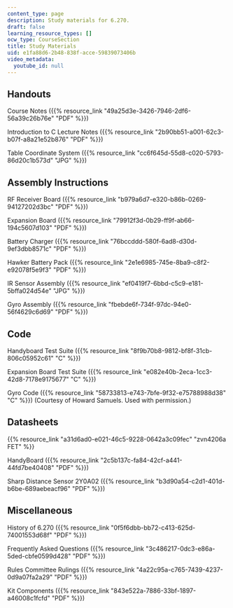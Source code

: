 ```yaml
---
content_type: page
description: Study materials for 6.270.
draft: false
learning_resource_types: []
ocw_type: CourseSection
title: Study Materials
uid: e1fa88d6-2b48-838f-acce-59839073406b
video_metadata:
  youtube_id: null
---
```

## Handouts

Course Notes ({{% resource_link "49a25d3e-3426-7946-2df6-56a39c26b76e" "PDF" %}})

Introduction to C Lecture Notes ({{% resource_link "2b90bb51-a001-62c3-b07f-a8a21e52b876" "PDF" %}})

Table Coordinate System ({{% resource_link "cc6f645d-55d8-c020-5793-86d20c1b573d" "JPG" %}})

## Assembly Instructions

RF Receiver Board ({{% resource_link "b979a6d7-e320-b86b-0269-94127202d3bc" "PDF" %}})

Expansion Board ({{% resource_link "79912f3d-0b29-ff9f-ab66-194c5607d103" "PDF" %}})

Battery Charger ({{% resource_link "76bccddd-580f-6ad8-d30d-9ef3dbb8571c" "PDF" %}})

Hawker Battery Pack ({{% resource_link "2e1e6985-745e-8ba9-c8f2-e92078f5e9f3" "PDF" %}})

IR Sensor Assembly ({{% resource_link "ef0419f7-6bbd-c5c9-e181-5bffa024d54e" "JPG" %}})

Gyro Assembly ({{% resource_link "fbebde6f-734f-97dc-94e0-56f4629c6d69" "PDF" %}})

## Code

Handyboard Test Suite ({{% resource_link "8f9b70b8-9812-bf8f-31cb-806c05952c61" "C" %}})

Expansion Board Test Suite ({{% resource_link "e082e40b-2eca-1cc3-42d8-7178e9175677" "C" %}})

Gyro Code ({{% resource_link "58733813-e743-7bfe-9f32-e75788988d38" "C" %}}) (Courtesy of Howard Samuels. Used with permission.)

## Datasheets

{{% resource_link "a31d6ad0-e021-46c5-9228-0642a3c09fec" "zvn4206a FET" %}}

HandyBoard ({{% resource_link "2c5b137c-fa84-42cf-a441-44fd7be40408" "PDF" %}})

Sharp Distance Sensor 2Y0A02 ({{% resource_link "b3d90a54-c2d1-401d-b6be-689aebeacf96" "PDF" %}})

## Miscellaneous

History of 6.270 ({{% resource_link "0f5f6dbb-bb72-c413-625d-74001553d68f" "PDF" %}})

Frequently Asked Questions ({{% resource_link "3c486217-0dc3-e86a-5ded-cbfe0599d428" "PDF" %}})

Rules Committee Rulings ({{% resource_link "4a22c95a-c765-7439-4237-0d9a07fa2a29" "PDF" %}})

Kit Components ({{% resource_link "843e522a-7886-33bf-1897-a46008c1fcfd" "PDF" %}})